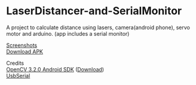 # LaserDistancer-and-SerialMonitor
A project to calculate distance using lasers, camera(android phone), servo motor and arduino. (app includes a serial monitor)


[Screenshots](https://github.com/agnostic-apollo/LaserDistancer-and-SerialMonitor/tree/master/screenshots)  
[Download APK](https://github.com/agnostic-apollo/LaserDistancer-and-SerialMonitor/releases)  

Credits  
[OpenCV 3.2.0 Android SDK](http://opencv.org/platforms/android/) ([Download](https://sourceforge.net/projects/opencvlibrary/files/opencv-android/))   
[UsbSerial](https://github.com/felHR85/UsbSerial)  
